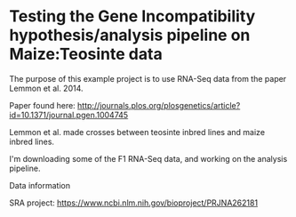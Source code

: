 # Testing the Gene Incompatibility hypothesis/analysis pipeline on Maize:Teosinte data

The purpose of this example project is to use RNA-Seq data from the paper Lemmon et al. 2014.

Paper found here: http://journals.plos.org/plosgenetics/article?id=10.1371/journal.pgen.1004745

Lemmon et al. made crosses between teosinte inbred lines and maize inbred lines.

I'm downloading some of the F1 RNA-Seq data, and working on the analysis pipeline.

Data information

SRA project: https://www.ncbi.nlm.nih.gov/bioproject/PRJNA262181



